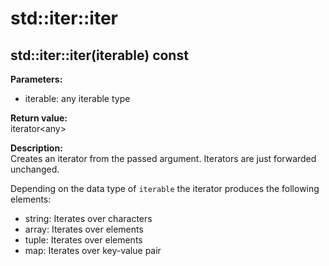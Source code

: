 # std::iter::iter

## std::iter::iter(iterable) const
**Parameters:**
- iterable: any iterable type

**Return value:**  
iterator&lt;any&gt;

**Description:**  
Creates an iterator from the passed argument.
Iterators are just forwarded unchanged.

Depending on the data type of `iterable` the iterator produces the following elements:

- string: Iterates over characters
- array: Iterates over elements
- tuple: Iterates over elements
- map: Iterates over key-value pair